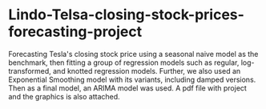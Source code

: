 # Lindo-Telsa-closing-stock-prices-forecasting-project
Forecasting Tesla's closing stock price using a seasonal naive model as the benchmark, then fitting a group of regression models such as regular, log-transformed, and knotted regression models. Further, we also used an Exponential Smoothing model with its variants, including damped versions. Then as a final model, an ARIMA model was used.
A pdf file with project and the graphics is also attached.

